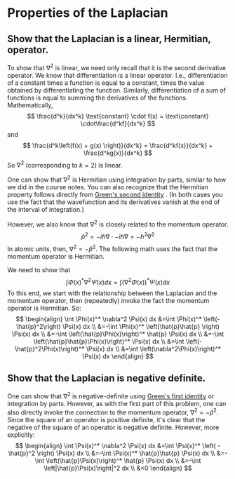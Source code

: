 # Properties of the Laplacian

## Show that the Laplacian is a linear, Hermitian, operator.
To show that $\nabla^2$ is linear, we need only recall that it is the second derivative operator. We know that differentiation is a linear operator. I.e., differentiation of a constant times a function is equal to a constant, times the value obtained by differentiating the function. Similarly, differentiation of a sum of functions is equal to summing the derivatives of the functions. Mathematically,
$$
\frac{d^k}{dx^k} \text{constant} \cdot f(x) = \text{constant} \cdot\frac{d^kf}{dx^k} 
$$
and
$$
\frac{d^k\left(f(x) + g(x) \right)}{dx^k} = \frac{d^kf(x)}{dx^k} + \frac{d^kg(x)}{dx^k}
$$
So $\nabla^2$ (corresponding to $k=2$) is linear.

One can show that $\nabla^2$ is Hermitian using integration by parts, similar to how we did in the course notes. You can also recognize that the Hermitian property follows directly from [Green's second identity](https://en.wikipedia.org/wiki/Green%27s_identities#Green's_second_identity) . (In both cases you use the fact that the wavefunction and its derivatives vanish at the end of the interval of integration.)

However, we also know that $\nabla^2$ is closely related to the momentum operator. 
$$
\hat{p}^2 = -i \hbar \nabla \cdot -i \hbar \nabla = - \hbar^2 \nabla^2
$$
In atomic units, then, $\nabla^2 = - \hat{p}^2$. The following math uses the fact that the momentum operator is Hermitian. 

We need to show that 
$$
\int \Phi(x)^* \nabla^2 \Psi(x) dx = \int \left( \nabla^2 \Phi(x) \right)^* \Psi(x) dx 
$$
To this end, we start with the relationship between the Laplacian and the momentum operator, then (repeatedly) invoke the fact the momentum operator is Hermitian. So:
$$
\begin{align}
\int \Phi(x)^* \nabla^2 \Psi(x) dx &=\int \Phi(x)^* \left(-\hat{p}^2\right) \Psi(x) dx \\
&=-\int \Phi(x)^* \left(\hat{p}\hat{p} \right) \Psi(x) dx \\
&=-\int \left(\hat{p}\Phi(x)\right)^* \hat{p} \Psi(x) dx \\
&=-\int \left(\hat{p}\hat{p}\Phi(x)\right)^* \Psi(x) dx \\
&=\int \left(-\hat{p}^2\Phi(x)\right)^* \Psi(x) dx \\
&=\int \left(\nabla^2\Phi(x)\right)^* \Psi(x) dx
\end{align}
$$

## Show that the Laplacian is negative definite.

One can show that $\nabla^2$ is negative-definite using [Green's first identity](https://en.wikipedia.org/wiki/Green%27s_identities#Green's_first_identity) or integration by parts. However, as with the first part of this problem, one can also directly invoke the connection to the momentum operator, $\nabla^2 = - \hat{p}^2$. Since the square of an operator is positive definite, it's clear that the negative of the square of an operator is negative definite. However, more explicitly:
$$
\begin{align}
\int \Psi(x)^* \nabla^2 \Psi(x) dx &=\int \Psi(x)^* \left( -\hat{p}^2 \right) \Psi(x) dx \\
&=-\int \Psi(x)^* \hat{p}\hat{p} \Psi(x) dx \\
&=-\int \left(\hat{p}\Psi(x)\right)^* \hat{p} \Psi(x) dx \\
&=-\int \left|\hat{p}\Psi(x)\right|^2 dx \\
&<0
\end{align}
$$